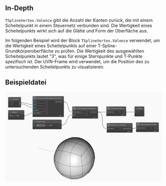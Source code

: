 ## In-Depth
`TSplineVertex.Valence` gibt die Anzahl der Kanten zurück, die mit einem Scheitelpunkt in einem Steuernetz verbunden sind. Die Wertigkeit eines Scheitelpunkts wirkt sich auf die Glätte und Form der Oberfläche aus.

Im folgenden Beispiel wird der Block `TSplineVertex.Valence` verwendet, um die Wertigkeit eines Scheitelpunkts auf einer T-Spline-Grundkörperoberfläche zu prüfen. Die Wertigkeit des ausgewählten Scheitelpunkts lautet "3", was für einige Sternpunkte und T-Punkte spezifisch ist. Der UVN-Frame wird verwendet, um die Position des zu untersuchenden Scheitelpunkts zu visualisieren.

## Beispieldatei

![Example](./Autodesk.DesignScript.Geometry.TSpline.TSplineVertex.Valence_img.jpg)
